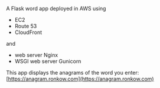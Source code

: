 A Flask word app deployed in AWS using
- EC2
- Route 53
- CloudFront
  
and
- web server Nginx
- WSGI web server Gunicorn

This app displays the anagrams of the word you enter: 
[https://anagram.ronkow.com](https://anagram.ronkow.com)

